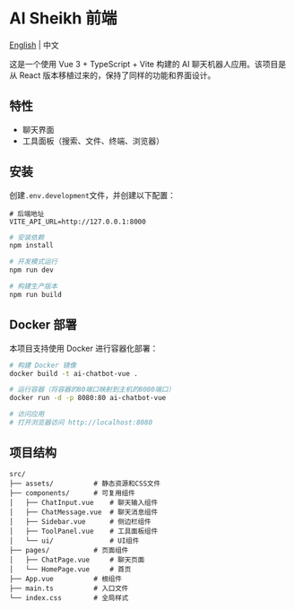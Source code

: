 # AI Sheikh 前端

[English](README.md) | 中文

这是一个使用 Vue 3 + TypeScript + Vite 构建的 AI 聊天机器人应用。该项目是从 React 版本移植过来的，保持了同样的功能和界面设计。

## 特性

- 聊天界面
- 工具面板（搜索、文件、终端、浏览器）

## 安装

创建`.env.development`文件，并创建以下配置：

```
# 后端地址
VITE_API_URL=http://127.0.0.1:8000
```

```bash
# 安装依赖
npm install

# 开发模式运行
npm run dev

# 构建生产版本
npm run build
```

## Docker 部署

本项目支持使用 Docker 进行容器化部署：

```bash
# 构建 Docker 镜像
docker build -t ai-chatbot-vue .

# 运行容器（将容器的80端口映射到主机的8080端口）
docker run -d -p 8080:80 ai-chatbot-vue

# 访问应用
# 打开浏览器访问 http://localhost:8080
```

## 项目结构

```
src/
├── assets/          # 静态资源和CSS文件
├── components/      # 可复用组件
│   ├── ChatInput.vue    # 聊天输入组件
│   ├── ChatMessage.vue  # 聊天消息组件
│   ├── Sidebar.vue      # 侧边栏组件
│   ├── ToolPanel.vue    # 工具面板组件
│   └── ui/              # UI组件
├── pages/           # 页面组件
│   ├── ChatPage.vue     # 聊天页面
│   └── HomePage.vue     # 首页
├── App.vue          # 根组件
├── main.ts          # 入口文件
└── index.css        # 全局样式
```
